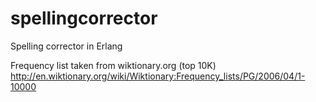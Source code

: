 # spellingcorrector
Spelling corrector in Erlang

Frequency list taken from wiktionary.org (top 10K)
http://en.wiktionary.org/wiki/Wiktionary:Frequency_lists/PG/2006/04/1-10000
